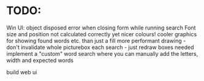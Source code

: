 TODO:
=====

Win UI:
	object disposed error when closing form while running search
	Font size and position not calculated correctly yet
	nicer colours!
	cooler graphics for showing found words etc. than just a fill
	more performant drawing - don't invalidate whole picturebox each search - just redraw boxes needed
	implement a "custom" word search where you can manually add the letters, width and expected words

build web ui